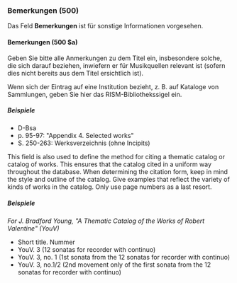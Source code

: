 ### Bemerkungen (500)

Das Feld **Bemerkungen** ist für sonstige Informationen vorgesehen.

#### Bemerkungen (500 $a)

Geben Sie bitte alle Anmerkungen zu dem Titel ein, insbesondere solche, die sich darauf beziehen, inwiefern er für Musikquellen relevant ist (sofern dies nicht bereits aus dem Titel ersichtlich ist).

Wenn sich der Eintrag auf eine Institution bezieht, z. B. auf Kataloge von Sammlungen, geben Sie hier das RISM-Bibliothekssigel ein.


##### Beispiele

- D-Bsa
- p. 95-97: "Appendix 4. Selected works"
- S. 250-263: Werksverzeichnis (ohne Incipits)

This field is also used to define the method for citing a thematic catalog or catalog of works. This ensures that the catalog cited in a uniform way throughout the database. When determining the citation form, keep in mind the style and outline of the catalog. Give examples that reflect the variety of kinds of works in the catalog. Only use page numbers as a last resort.

##### Beispiele
_For J. Bradford Young, "A Thematic Catalog of the Works of Robert Valentine" (YouV)_
- Short title. Nummer
- YouV. 3 (12 sonatas for recorder with continuo)
- YouV. 3, no. 1 (1st sonata from the 12 sonatas for recorder with continuo)
- YouV. 3, no.1/2 (2nd movement only of the first sonata from the 12 sonatas for recorder with continuo)
